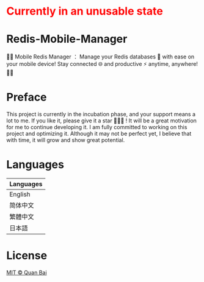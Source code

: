 # <font style="color:red" > Currently in an unusable state </font>

# Redis-Mobile-Manager
🚀🚀 Mobile Redis Manager ：  Manage your Redis databases 💾 with ease on your mobile device! Stay connected 🌐 and productive ⚡ anytime, anywhere! 🌟🎉


# Preface
This project is currently in the incubation phase, and your support means a lot to me. If you like it, please give it a star 🌟🌟🌟 ! It will be a great motivation for me to continue developing it.
I am fully committed to working on this project and optimizing it. Although it may not be perfect yet, I believe that with time, it will grow and show great potential.

# Languages

Languages |
------------|
English |
简体中文 |
繁體中文 |
日本語 |



# License
[MIT © Quan Bai](https://github.com/QuanBaia/redis_mobile_manager/blob/main/LICENSE)
